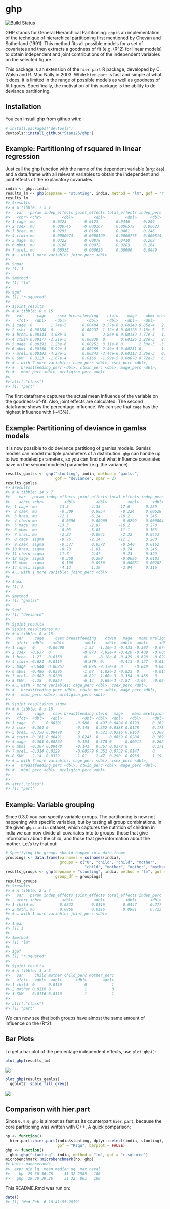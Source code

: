 
<!-- README.md is generated from README.Rmd. Please edit that file -->

# ghp

[![Build
Status](https://travis-ci.org/Stan125/ghp.svg?branch=master)](https://travis-ci.org/Stan125/ghp)

GHP stands for General Hierarchical Partitioning. `ghp` is an
implementation of the technique of hierarchical partitioning first
mentioned by Chevan and Sutherland (1991). This method fits all possible
models for a set of covariates and then extracts a goodness of fit
(e.g. \(R^2\) for linear models) to obtain independent and joint
contributions of the independent variables on the selected figure.

This package is an extension of the `hier.part` R package, developed by
C. Walsh and R. Mac Nally in 2003. While `hier.part` is fast and simple
at what it does, it is limited in the range of possible models as well
as goodness of fit figures. Specifically, the motivation of this package
is the ability to do deviance partitioning.

## Installation

You can install ghp from github with:

``` r
# install.packages("devtools")
devtools::install_github("Stan125/ghp")
```

## Example: Partitioning of rsquared in linear regression

Just call the ghp function with the name of the dependent variable (arg:
`dep`) and a data.frame with all relevant variables to obtain the
independent and joint effects of the explanatory covariates.

``` r
india <- ghp::india
results_lm <- ghp(depname = "stunting", india, method = "lm", gof = "r.squared")
results_lm
#> $results
#> # A tibble: 7 x 7
#>   var   param indep_effects joint_effects total_effects indep_perc
#>   <chr> <chr>         <dbl>         <dbl>         <dbl>      <dbl>
#> 1 cage  mu        0.0323        0.0123        0.0446      0.269   
#> 2 csex  mu        0.000746     -0.000167      0.000579    0.00623 
#> 3 brea… mu        0.0295        0.0166        0.0461      0.246   
#> 4 ctwin mu        0.0000974    -0.0000199     0.0000775   0.000814
#> 5 mage  mu        0.0322        0.00878       0.0410      0.269   
#> 6 mbmi  mu        0.0196        0.00872       0.0283      0.164   
#> 7 mrel… mu        0.00538       0.000626      0.00600     0.0449  
#> # … with 1 more variable: joint_perc <dbl>
#> 
#> $npar
#> [1] 1
#> 
#> $method
#> [1] "lm"
#> 
#> $gof
#> [1] "r.squared"
#> 
#> $joint_results
#> # A tibble: 8 x 15
#>   var      cage     csex breastfeeding    ctwin    mage    mbmi mreligion
#>   <fct>   <dbl>    <dbl>         <dbl>    <dbl>   <dbl>   <dbl>     <dbl>
#> 1 cage  0        1.74e-5       0.00404  3.57e-6 0.00140 9.85e-4   2.53e-4
#> 2 csex  0.00180  0.            0.00237 -1.12e-6 0.00128 1.18e-3   7.06e-5
#> 3 brea… 0.00343 -3.08e-5       0        2.86e-6 0.00139 1.77e-3   1.41e-4
#> 4 ctwin 0.00177 -2.21e-5       0.00238  0.      0.00126 1.22e-3   8.88e-5
#> 5 mage  0.00191  1.23e-6       0.00251  3.11e-6 0       2.30e-3  -3.25e-5
#> 6 mbmi  0.00150 -8.99e-5       0.00289 -2.49e-5 0.00231 0.        1.05e-4
#> 7 mrel… 0.00193 -4.27e-5       0.00243 -3.44e-6 0.00113 1.26e-3   0.     
#> 8 SUM   0.0123  -1.67e-4       0.0166  -1.99e-5 0.00878 8.72e-3   6.26e-4
#> # … with 7 more variables: cage_perc <dbl>, csex_perc <dbl>,
#> #   breastfeeding_perc <dbl>, ctwin_perc <dbl>, mage_perc <dbl>,
#> #   mbmi_perc <dbl>, mreligion_perc <dbl>
#> 
#> attr(,"class")
#> [1] "part"
```

The first dataframe captures the actual mean influence of the variable
on the goodness-of-fit. Also, joint effects are calculated. The second
dataframe shows the percentage influence. We can see that `cage` has the
highest influence with (\~43%).

## Example: Partitioning of deviance in gamlss models

It is now possible to do deviance partitiong of gamlss models. Gamlss
models can model multiple parameters of a distribution. `ghp` can handle
up to two modeled parameters, so you can find out what influence
covariates have on the second modeled parameter (e.g. the variance).

``` r
results_gamlss <- ghp("stunting", india, method = "gamlss", 
                      gof = "deviance", npar = 2)
results_gamlss
#> $results
#> # A tibble: 14 x 7
#>    var   param indep_effects joint_effects total_effects indep_perc
#>    <chr> <chr>         <dbl>         <dbl>         <dbl>      <dbl>
#>  1 cage  mu         -13.3         -4.35        -17.6       0.269   
#>  2 csex  mu          -0.309        0.0854       -0.224     0.00628 
#>  3 brea… mu         -12.1         -6.14        -18.2       0.245   
#>  4 ctwin mu          -0.0396       0.00969      -0.0299    0.000804
#>  5 mage  mu         -13.3         -2.87        -16.2       0.270   
#>  6 mbmi  mu          -8.03        -3.05        -11.1       0.163   
#>  7 mrel… mu          -2.23        -0.0941       -2.32      0.0453  
#>  8 cage  sigma       -9.96        -2.14        -12.1       0.280   
#>  9 csex  sigma       -0.577        0.0372       -0.540     0.0162  
#> 10 brea… sigma       -8.73        -1.01         -9.74      0.246   
#> 11 ctwin sigma      -11.7          2.47         -9.23      0.329   
#> 12 mage  sigma       -0.360        0.290        -0.0696    0.0101  
#> 13 mbmi  sigma       -0.100        0.0936       -0.00681   0.00282 
#> 14 mrel… sigma       -4.13         1.19         -2.94      0.116   
#> # … with 1 more variable: joint_perc <dbl>
#> 
#> $npar
#> [1] 2
#> 
#> $method
#> [1] "gamlss"
#> 
#> $gof
#> [1] "deviance"
#> 
#> $joint_results
#> $joint_results$res_mu
#> # A tibble: 8 x 15
#>   var     cage     csex breastfeeding    ctwin   mage   mbmi mreligion
#>   <fct>  <dbl>    <dbl>         <dbl>    <dbl>  <dbl>  <dbl>     <dbl>
#> 1 cage   0     -0.00400        -1.53  -1.10e-3 -0.433 -0.302  -0.0747 
#> 2 csex  -0.637  0              -0.873  7.02e-4 -0.420 -0.409  -0.00566
#> 3 brea… -1.27   0.0158          0     -8.18e-4 -0.429 -0.628  -0.0279 
#> 4 ctwin -0.624  0.0115         -0.879  0.      -0.413 -0.427  -0.0132 
#> 5 mage  -0.644  0.00257        -0.896 -9.37e-4  0     -0.849   0.0430 
#> 6 mbmi  -0.486  0.0395         -1.07   1.02e-2 -0.823  0      -0.0156 
#> 7 mrel… -0.682  0.0200         -0.891  1.60e-3 -0.354 -0.438   0      
#> 8 SUM   -4.35   0.0854         -6.14   9.69e-3 -2.87  -3.05   -0.0941 
#> # … with 7 more variables: cage_perc <dbl>, csex_perc <dbl>,
#> #   breastfeeding_perc <dbl>, ctwin_perc <dbl>, mage_perc <dbl>,
#> #   mbmi_perc <dbl>, mreligion_perc <dbl>
#> 
#> $joint_results$res_sigma
#> # A tibble: 8 x 15
#>   var     cage    csex breastfeeding ctwin   mage    mbmi mreligion
#>   <fct>  <dbl>   <dbl>         <dbl> <dbl>  <dbl>   <dbl>     <dbl>
#> 1 cage   0     0.00701      -0.588   0.497 0.0424 0.0123      0.162
#> 2 csex  -0.304 0            -0.145   0.352 0.0388 0.0128      0.178
#> 3 brea… -0.750 0.00498       0       0.521 0.0316 0.0163      0.308
#> 4 ctwin -0.161 0.00491       0.0243  0     0.0669 0.0284      0.169
#> 5 mage  -0.305 0.00264      -0.154   0.378 0      0.00911     0.202
#> 6 mbmi  -0.307 0.00478      -0.141   0.367 0.0372 0           0.171
#> 7 mrel… -0.314 0.0129       -0.00579 0.351 0.0732 0.0147      0    
#> 8 SUM   -2.14  0.0372       -1.01    2.47  0.290  0.0936      1.19 
#> # … with 7 more variables: cage_perc <dbl>, csex_perc <dbl>,
#> #   breastfeeding_perc <dbl>, ctwin_perc <dbl>, mage_perc <dbl>,
#> #   mbmi_perc <dbl>, mreligion_perc <dbl>
#> 
#> 
#> attr(,"class")
#> [1] "part"
```

## Example: Variable grouping

Since 0.3.0 you can specify variable groups. The partitioning is now not
happening with specific variables, but by testing all group
combinations. In the given `ghp::india` dataset, which captures the
nutrition of children in india we can now divide all covariates into to
groups: those that give information about the child, and those that give
information about the mother. Let’s try that out:

``` r
# Specifying the groups should happen in a data.frame 
groupings <- data.frame(varnames = colnames(india), 
                        groups = c("0", "child", "child", "mother", 
                                   "child", "mother", "mother", "mother"))
results_groups <- ghp(depname = "stunting", india, method = "lm", gof = "r.squared",
                      group_df = groupings)
results_groups
#> $results
#> # A tibble: 2 x 7
#>   var   param indep_effects joint_effects total_effects indep_perc
#>   <chr> <chr>         <dbl>         <dbl>         <dbl>      <dbl>
#> 1 child mu           0.0332        0.0116        0.0447      0.277
#> 2 moth… mu           0.0866        0.0116        0.0981      0.723
#> # … with 1 more variable: joint_perc <dbl>
#> 
#> $npar
#> [1] 1
#> 
#> $method
#> [1] "lm"
#> 
#> $gof
#> [1] "r.squared"
#> 
#> $joint_results
#> # A tibble: 3 x 5
#>   var     child mother child_perc mother_perc
#>   <fct>   <dbl>  <dbl>      <dbl>       <dbl>
#> 1 child  0      0.0116          0           1
#> 2 mother 0.0116 0               1           0
#> 3 SUM    0.0116 0.0116          1           1
#> 
#> attr(,"class")
#> [1] "part"
```

We can now see that both groups have almost the same amount of influence
on the \(R^2\).

## Bar Plots

To get a bar plot of the percentage independent effects, use
`plot_ghp()`:

``` r
plot_ghp(results_lm)
```

![](figures/barplot-1.png)<!-- -->

``` r
plot_ghp(results_gamlss) +
  ggplot2::scale_fill_grey()
```

![](figures/barplot-2.png)<!-- -->

## Comparison with hier.part

Since `0.4.0`, `ghp` is almost as fast as its counterpart `hier.part`,
because the core partitioning was written with C++. A quick comparison:

``` r
hp <- function()
  hier.part::hier.part(india$stunting, dplyr::select(india,-stunting),
                       gof = "Rsqu", barplot = FALSE)
ghp <- function()
  ghp::ghp("stunting", india, method = "lm", gof = "r.squared")
microbenchmark::microbenchmark(hp, ghp)
#> Unit: nanoseconds
#>  expr min lq  mean median uq  max neval
#>    hp  29 30 56.78     31 32 2585   100
#>   ghp  29 30 39.26     31 32  801   100
```

This README.Rmd was run on:

``` r
date()
#> [1] "Wed Feb  6 10:41:55 2019"
```
